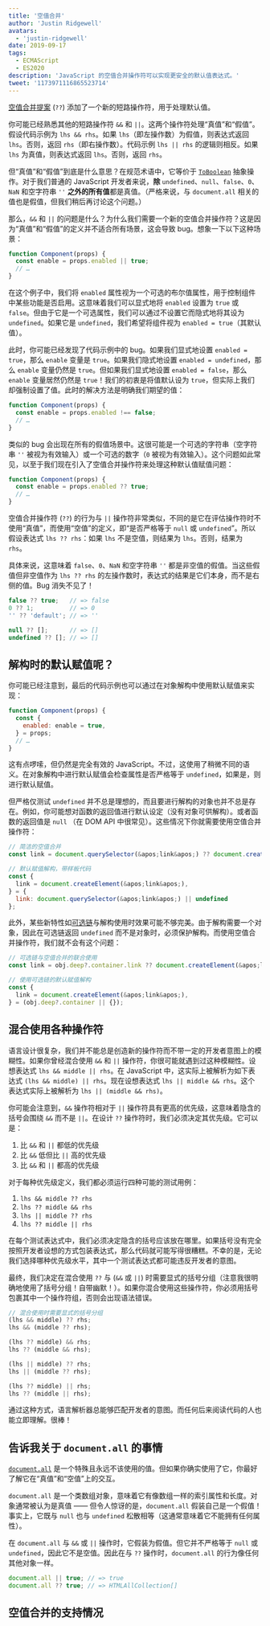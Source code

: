 ```yaml
---
title: '空值合并'
author: 'Justin Ridgewell'
avatars:
  - 'justin-ridgewell'
date: 2019-09-17
tags:
  - ECMAScript
  - ES2020
description: 'JavaScript 的空值合并操作符可以实现更安全的默认值表达式。'
tweet: '1173971116865523714'
---
```

[空值合并提案](https://github.com/tc39/proposal-nullish-coalescing/) (`??`) 添加了一个新的短路操作符，用于处理默认值。

你可能已经熟悉其他的短路操作符 `&&` 和 `||`。这两个操作符处理“真值”和“假值”。假设代码示例为 `lhs && rhs`。如果 `lhs`（即左操作数）为假值，则表达式返回 `lhs`。否则，返回 `rhs`（即右操作数）。代码示例 `lhs || rhs` 的逻辑则相反。如果 `lhs` 为真值，则表达式返回 `lhs`。否则，返回 `rhs`。

<!--truncate-->
但“真值”和“假值”到底是什么意思？在规范术语中，它等价于 [`ToBoolean`](https://tc39.es/ecma262/#sec-toboolean) 抽象操作。对于我们普通的 JavaScript 开发者来说，**除** `undefined`、`null`、`false`、`0`、`NaN` 和空字符串 `''` **之外的所有值**都是真值。（严格来说，与 `document.all` 相关的值也是假值，但我们稍后再讨论这个问题。）

那么，`&&` 和 `||` 的问题是什么？为什么我们需要一个新的空值合并操作符？这是因为“真值”和“假值”的定义并不适合所有场景，这会导致 bug。想象一下以下这种场景：

```js
function Component(props) {
  const enable = props.enabled || true;
  // …
}
```

在这个例子中，我们将 `enabled` 属性视为一个可选的布尔值属性，用于控制组件中某些功能是否启用。这意味着我们可以显式地将 `enabled` 设置为 `true` 或 `false`。但由于它是一个可选属性，我们可以通过不设置它而隐式地将其设为 `undefined`。如果它是 `undefined`，我们希望将组件视为 `enabled = true`（其默认值）。

此时，你可能已经发现了代码示例中的 bug。如果我们显式地设置 `enabled = true`，那么 `enable` 变量是 `true`。如果我们隐式地设置 `enabled = undefined`，那么 `enable` 变量仍然是 `true`。但如果我们显式地设置 `enabled = false`，那么 `enable` 变量居然仍然是 `true`！我们的初衷是将值默认设为 `true`，但实际上我们却强制设置了值。此时的解决方法是明确我们期望的值：

```js
function Component(props) {
  const enable = props.enabled !== false;
  // …
}
```

类似的 bug 会出现在所有的假值场景中。这很可能是一个可选的字符串（空字符串 `''` 被视为有效输入）或一个可选的数字（`0` 被视为有效输入）。这个问题如此常见，以至于我们现在引入了空值合并操作符来处理这种默认值赋值问题：

```js
function Component(props) {
  const enable = props.enabled ?? true;
  // …
}
```

空值合并操作符 (`??`) 的行为与 `||` 操作符非常类似，不同的是它在评估操作符时不使用“真值”，而使用“空值”的定义，即“是否严格等于 `null` 或 `undefined`”。所以假设表达式 `lhs ?? rhs`：如果 `lhs` 不是空值，则结果为 `lhs`。否则，结果为 `rhs`。

具体来说，这意味着 `false`、`0`、`NaN` 和空字符串 `''` 都是非空值的假值。当这些假值但非空值作为 `lhs ?? rhs` 的左操作数时，表达式的结果是它们本身，而不是右侧的值。Bug 消失不见了！

```js
false ?? true;   // => false
0 ?? 1;          // => 0
'' ?? 'default'; // => ''

null ?? [];      // => []
undefined ?? []; // => []
```

## 解构时的默认赋值呢？

你可能已经注意到，最后的代码示例也可以通过在对象解构中使用默认赋值来实现：

```js
function Component(props) {
  const {
    enabled: enable = true,
  } = props;
  // …
}
```

这有点啰嗦，但仍然是完全有效的 JavaScript。不过，这使用了稍微不同的语义。在对象解构中进行默认赋值会检查属性是否严格等于 `undefined`，如果是，则进行默认赋值。

但严格仅测试 `undefined` 并不总是理想的，而且要进行解构的对象也并不总是存在。例如，你可能想对函数的返回值进行默认设定（没有对象可供解构）。或者函数的返回值是 `null` （在 DOM API 中很常见）。这些情况下你就需要使用空值合并操作符：

```js
// 简洁的空值合并
const link = document.querySelector(&apos;link&apos;) ?? document.createElement(&apos;link&apos;);

// 默认赋值解构，带样板代码
const {
  link = document.createElement(&apos;link&apos;),
} = {
  link: document.querySelector(&apos;link&apos;) || undefined
};
```

此外，某些新特性如[可选链](/features/optional-chaining)与解构使用时效果可能不够完美。由于解构需要一个对象，因此在可选链返回 `undefined` 而不是对象时，必须保护解构。而使用空值合并操作符，我们就不会有这个问题：

```js
// 可选链与空值合并的联合使用
const link = obj.deep?.container.link ?? document.createElement(&apos;link&apos;);

// 使用可选链的默认赋值解构
const {
  link = document.createElement(&apos;link&apos;),
} = (obj.deep?.container || {});
```

## 混合使用各种操作符

语言设计很复杂，我们并不能总是创造新的操作符而不带一定的开发者意图上的模糊性。如果你曾经混合使用 `&&` 和 `||` 操作符，你很可能就遇到过这种模糊性。设想表达式 `lhs && middle || rhs`。在 JavaScript 中，这实际上被解析为如下表达式 `(lhs && middle) || rhs`。现在设想表达式 `lhs || middle && rhs`。这个表达式实际上被解析为 `lhs || (middle && rhs)`。

你可能会注意到，`&&` 操作符相对于 `||` 操作符具有更高的优先级，这意味着隐含的括号会围绕 `&&` 而不是 `||`。在设计 `??` 操作符时，我们必须决定其优先级。它可以是：

1. 比 `&&` 和 `||` 都低的优先级
1. 比 `&&` 低但比 `||` 高的优先级
1. 比 `&&` 和 `||` 都高的优先级

对于每种优先级定义，我们都必须运行四种可能的测试用例：

1. `lhs && middle ?? rhs`
1. `lhs ?? middle && rhs`
1. `lhs || middle ?? rhs`
1. `lhs ?? middle || rhs`

在每个测试表达式中，我们必须决定隐含的括号应该放在哪里。如果括号没有完全按照开发者设想的方式包装表达式，那么代码就可能写得很糟糕。不幸的是，无论我们选择哪种优先级水平，其中一个测试表达式都可能违反开发者的意图。

最终，我们决定在混合使用 `??` 与 (`&&` 或 `||`) 时需要显式的括号分组（注意我很明确地使用了括号分组！自带幽默！）。如果你混合使用这些操作符，你必须用括号包裹其中一个操作符组，否则会出现语法错误。

```js
// 混合使用时需要显式的括号分组
(lhs && middle) ?? rhs;
lhs && (middle ?? rhs);

(lhs ?? middle) && rhs;
lhs ?? (middle && rhs);

(lhs || middle) ?? rhs;
lhs || (middle ?? rhs);

(lhs ?? middle) || rhs;
lhs ?? (middle || rhs);
```

通过这种方式，语言解析器总能够匹配开发者的意图。而任何后来阅读代码的人也能立即理解。很棒！

## 告诉我关于 `document.all` 的事情

[`document.all`](https://developer.mozilla.org/en-US/docs/Web/API/Document/all) 是一个特殊且永远不该使用的值。但如果你确实使用了它，你最好了解它在“真值”和“空值”上的交互。

`document.all` 是一个类数组对象，意味着它有像数组一样的索引属性和长度。对象通常被认为是真值 —— 但令人惊讶的是，`document.all` 假装自己是一个假值！事实上，它既与 `null` 也与 `undefined` 松散相等（这通常意味着它不能拥有任何属性）。

在 `document.all` 与 `&&` 或 `||` 操作时，它假装为假值。但它并不严格等于 `null` 或 `undefined`，因此它不是空值。因此在与 `??` 操作时，`document.all` 的行为像任何其他对象一样。

```js
document.all || true; // => true
document.all ?? true; // => HTMLAllCollection[]
```

## 空值合并的支持情况

<feature-support chrome="80 https://bugs.chromium.org/p/v8/issues/detail?id=9547"
                 firefox="72 https://bugzilla.mozilla.org/show_bug.cgi?id=1566141"
                 safari="13.1 https://webkit.org/blog/10247/new-webkit-features-in-safari-13-1/"
                 nodejs="14 https://medium.com/@nodejs/node-js-version-14-available-now-8170d384567e"
                 babel="yes https://babeljs.io/docs/en/babel-plugin-proposal-nullish-coalescing-operator"></feature-support>
